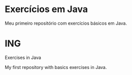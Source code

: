 <h1>Exercícios em Java</h1>

<p>Meu primeiro repositório com exercícios básicos em Java.</p>

<h1>ING</h1>

<p>Exercises in Java</p>

<p>My first repository with basics exercises in Java.</p>
